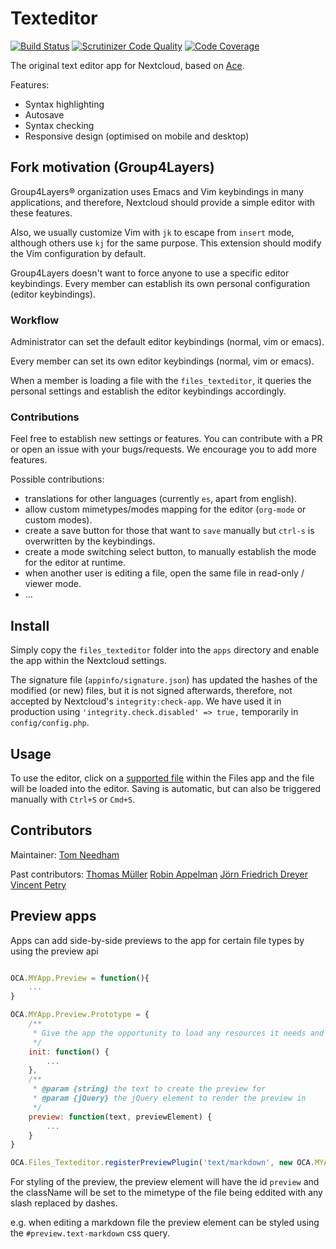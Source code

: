 # Texteditor

[![Build Status](https://travis-ci.org/nextcloud/files_texteditor.svg?branch=master)](https://travis-ci.org/nextcloud/files_texteditor)
[![Scrutinizer Code Quality](https://scrutinizer-ci.com/g/nextcloud/files_texteditor/badges/quality-score.png?b=master)](https://scrutinizer-ci.com/g/nextcloud/files_texteditor/?branch=master)
[![Code Coverage](https://scrutinizer-ci.com/g/nextcloud/files_texteditor/badges/coverage.png?b=master)](https://scrutinizer-ci.com/g/nextcloud/files_texteditor/?branch=master)


The original text editor app for Nextcloud, based on [Ace](http://ace.c9.io/).

Features:
 - Syntax highlighting
 - Autosave
 - Syntax checking
 - Responsive design (optimised on mobile and desktop)

## Fork motivation (Group4Layers)

Group4Layers® organization uses Emacs and Vim keybindings in many applications, and therefore, Nextcloud should provide a simple editor with these features.

Also, we usually customize Vim with `jk` to escape from `insert` mode, although others use `kj` for the same purpose. This extension should modify the Vim configuration by default.

Group4Layers doesn't want to force anyone to use a specific editor keybindings. Every member can establish its own personal configuration (editor keybindings).

### Workflow

Administrator can set the default editor keybindings (normal, vim or emacs).

Every member can set its own editor keybindings (normal, vim or emacs).

When a member is loading a file with the `files_texteditor`, it queries the personal settings and establish the editor keybindings accordingly.

### Contributions

Feel free to establish new settings or features. You can contribute with a PR or open an issue with your bugs/requests. We encourage you to add more features.

Possible contributions:

- translations for other languages (currently `es`, apart from english).
- allow custom mimetypes/modes mapping for the editor (`org-mode` or custom modes).
- create a save button for those that want to `save` manually but `ctrl-s` is overwritten by the keybindings.
- create a mode switching select button, to manually establish the mode for the editor at runtime.
- when another user is editing a file, open the same file in read-only / viewer mode.
- ...


## Install

Simply copy the `files_texteditor` folder into the `apps` directory and enable the app within the Nextcloud settings.

The signature file (`appinfo/signature.json`) has updated the hashes of the modified (or new) files, but it is not signed afterwards, therefore, not accepted by Nextcloud's `integrity:check-app`. We have used it in production using `'integrity.check.disabled' => true,` temporarily in `config/config.php`.

## Usage

To use the editor, click on a [supported file](https://github.com/nextcloud/files_texteditor/blob/master/js/editor.js#L6) within the Files app and the file will be loaded into the editor. Saving is automatic, but can also be triggered manually with `Ctrl+S` or `Cmd+S`.

## Contributors

Maintainer: [Tom Needham](http://github.com/tomneedham)

Past contributors: [Thomas Müller](http://github.com/deepdiver1975) [Robin Appelman](http://github.com/icewind) [Jörn Friedrich Dreyer](http://github.com/butonic) [Vincent Petry](http://github.com/pvince)


Preview apps
------------

Apps can add side-by-side previews to the app for certain file types by using the preview api

```js

OCA.MYApp.Preview = function(){
    ...
}

OCA.MYApp.Preview.Prototype = {
    /**
     * Give the app the opportunity to load any resources it needs and prepare for rendering a preview
     */
    init: function() {
        ...
    },
    /**
     * @param {string} the text to create the preview for
     * @param {jQuery} the jQuery element to render the preview in
     */
    preview: function(text, previewElement) {
        ...
    }
}

OCA.Files_Texteditor.registerPreviewPlugin('text/markdown', new OCA.MYApp.Preview());

```

For styling of the preview, the preview element will have the id `preview` and the className will be set to the mimetype of the file being eddited with any slash replaced by dashes.

e.g. when editing a markdown file the preview element can be styled using the `#preview.text-markdown` css query.
